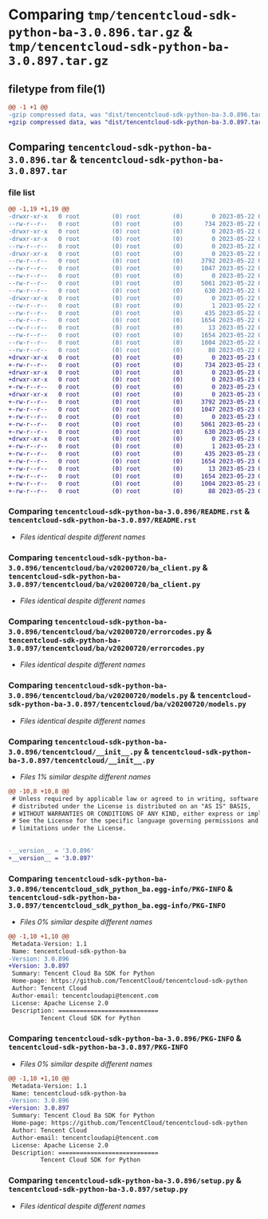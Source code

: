 # Comparing `tmp/tencentcloud-sdk-python-ba-3.0.896.tar.gz` & `tmp/tencentcloud-sdk-python-ba-3.0.897.tar.gz`

## filetype from file(1)

```diff
@@ -1 +1 @@
-gzip compressed data, was "dist/tencentcloud-sdk-python-ba-3.0.896.tar", last modified: Mon May 22 00:14:51 2023, max compression
+gzip compressed data, was "dist/tencentcloud-sdk-python-ba-3.0.897.tar", last modified: Tue May 23 02:14:04 2023, max compression
```

## Comparing `tencentcloud-sdk-python-ba-3.0.896.tar` & `tencentcloud-sdk-python-ba-3.0.897.tar`

### file list

```diff
@@ -1,19 +1,19 @@
-drwxr-xr-x   0 root         (0) root         (0)        0 2023-05-22 00:14:51.000000 tencentcloud-sdk-python-ba-3.0.896/
--rw-r--r--   0 root         (0) root         (0)      734 2023-05-22 00:14:51.000000 tencentcloud-sdk-python-ba-3.0.896/README.rst
-drwxr-xr-x   0 root         (0) root         (0)        0 2023-05-22 00:14:51.000000 tencentcloud-sdk-python-ba-3.0.896/tencentcloud/
-drwxr-xr-x   0 root         (0) root         (0)        0 2023-05-22 00:14:51.000000 tencentcloud-sdk-python-ba-3.0.896/tencentcloud/ba/
--rw-r--r--   0 root         (0) root         (0)        0 2023-05-22 00:14:51.000000 tencentcloud-sdk-python-ba-3.0.896/tencentcloud/ba/__init__.py
-drwxr-xr-x   0 root         (0) root         (0)        0 2023-05-22 00:14:51.000000 tencentcloud-sdk-python-ba-3.0.896/tencentcloud/ba/v20200720/
--rw-r--r--   0 root         (0) root         (0)     3792 2023-05-22 00:14:51.000000 tencentcloud-sdk-python-ba-3.0.896/tencentcloud/ba/v20200720/ba_client.py
--rw-r--r--   0 root         (0) root         (0)     1047 2023-05-22 00:14:51.000000 tencentcloud-sdk-python-ba-3.0.896/tencentcloud/ba/v20200720/errorcodes.py
--rw-r--r--   0 root         (0) root         (0)        0 2023-05-22 00:14:51.000000 tencentcloud-sdk-python-ba-3.0.896/tencentcloud/ba/v20200720/__init__.py
--rw-r--r--   0 root         (0) root         (0)     5061 2023-05-22 00:14:51.000000 tencentcloud-sdk-python-ba-3.0.896/tencentcloud/ba/v20200720/models.py
--rw-r--r--   0 root         (0) root         (0)      630 2023-05-22 00:14:51.000000 tencentcloud-sdk-python-ba-3.0.896/tencentcloud/__init__.py
-drwxr-xr-x   0 root         (0) root         (0)        0 2023-05-22 00:14:51.000000 tencentcloud-sdk-python-ba-3.0.896/tencentcloud_sdk_python_ba.egg-info/
--rw-r--r--   0 root         (0) root         (0)        1 2023-05-22 00:14:51.000000 tencentcloud-sdk-python-ba-3.0.896/tencentcloud_sdk_python_ba.egg-info/dependency_links.txt
--rw-r--r--   0 root         (0) root         (0)      435 2023-05-22 00:14:51.000000 tencentcloud-sdk-python-ba-3.0.896/tencentcloud_sdk_python_ba.egg-info/SOURCES.txt
--rw-r--r--   0 root         (0) root         (0)     1654 2023-05-22 00:14:51.000000 tencentcloud-sdk-python-ba-3.0.896/tencentcloud_sdk_python_ba.egg-info/PKG-INFO
--rw-r--r--   0 root         (0) root         (0)       13 2023-05-22 00:14:51.000000 tencentcloud-sdk-python-ba-3.0.896/tencentcloud_sdk_python_ba.egg-info/top_level.txt
--rw-r--r--   0 root         (0) root         (0)     1654 2023-05-22 00:14:51.000000 tencentcloud-sdk-python-ba-3.0.896/PKG-INFO
--rw-r--r--   0 root         (0) root         (0)     1004 2023-05-22 00:14:51.000000 tencentcloud-sdk-python-ba-3.0.896/setup.py
--rw-r--r--   0 root         (0) root         (0)       88 2023-05-22 00:14:51.000000 tencentcloud-sdk-python-ba-3.0.896/setup.cfg
+drwxr-xr-x   0 root         (0) root         (0)        0 2023-05-23 02:14:04.000000 tencentcloud-sdk-python-ba-3.0.897/
+-rw-r--r--   0 root         (0) root         (0)      734 2023-05-23 02:14:04.000000 tencentcloud-sdk-python-ba-3.0.897/README.rst
+drwxr-xr-x   0 root         (0) root         (0)        0 2023-05-23 02:14:04.000000 tencentcloud-sdk-python-ba-3.0.897/tencentcloud/
+drwxr-xr-x   0 root         (0) root         (0)        0 2023-05-23 02:14:04.000000 tencentcloud-sdk-python-ba-3.0.897/tencentcloud/ba/
+-rw-r--r--   0 root         (0) root         (0)        0 2023-05-23 02:14:04.000000 tencentcloud-sdk-python-ba-3.0.897/tencentcloud/ba/__init__.py
+drwxr-xr-x   0 root         (0) root         (0)        0 2023-05-23 02:14:04.000000 tencentcloud-sdk-python-ba-3.0.897/tencentcloud/ba/v20200720/
+-rw-r--r--   0 root         (0) root         (0)     3792 2023-05-23 02:14:04.000000 tencentcloud-sdk-python-ba-3.0.897/tencentcloud/ba/v20200720/ba_client.py
+-rw-r--r--   0 root         (0) root         (0)     1047 2023-05-23 02:14:04.000000 tencentcloud-sdk-python-ba-3.0.897/tencentcloud/ba/v20200720/errorcodes.py
+-rw-r--r--   0 root         (0) root         (0)        0 2023-05-23 02:14:04.000000 tencentcloud-sdk-python-ba-3.0.897/tencentcloud/ba/v20200720/__init__.py
+-rw-r--r--   0 root         (0) root         (0)     5061 2023-05-23 02:14:04.000000 tencentcloud-sdk-python-ba-3.0.897/tencentcloud/ba/v20200720/models.py
+-rw-r--r--   0 root         (0) root         (0)      630 2023-05-23 02:14:04.000000 tencentcloud-sdk-python-ba-3.0.897/tencentcloud/__init__.py
+drwxr-xr-x   0 root         (0) root         (0)        0 2023-05-23 02:14:04.000000 tencentcloud-sdk-python-ba-3.0.897/tencentcloud_sdk_python_ba.egg-info/
+-rw-r--r--   0 root         (0) root         (0)        1 2023-05-23 02:14:04.000000 tencentcloud-sdk-python-ba-3.0.897/tencentcloud_sdk_python_ba.egg-info/dependency_links.txt
+-rw-r--r--   0 root         (0) root         (0)      435 2023-05-23 02:14:04.000000 tencentcloud-sdk-python-ba-3.0.897/tencentcloud_sdk_python_ba.egg-info/SOURCES.txt
+-rw-r--r--   0 root         (0) root         (0)     1654 2023-05-23 02:14:04.000000 tencentcloud-sdk-python-ba-3.0.897/tencentcloud_sdk_python_ba.egg-info/PKG-INFO
+-rw-r--r--   0 root         (0) root         (0)       13 2023-05-23 02:14:04.000000 tencentcloud-sdk-python-ba-3.0.897/tencentcloud_sdk_python_ba.egg-info/top_level.txt
+-rw-r--r--   0 root         (0) root         (0)     1654 2023-05-23 02:14:04.000000 tencentcloud-sdk-python-ba-3.0.897/PKG-INFO
+-rw-r--r--   0 root         (0) root         (0)     1004 2023-05-23 02:14:04.000000 tencentcloud-sdk-python-ba-3.0.897/setup.py
+-rw-r--r--   0 root         (0) root         (0)       88 2023-05-23 02:14:04.000000 tencentcloud-sdk-python-ba-3.0.897/setup.cfg
```

### Comparing `tencentcloud-sdk-python-ba-3.0.896/README.rst` & `tencentcloud-sdk-python-ba-3.0.897/README.rst`

 * *Files identical despite different names*

### Comparing `tencentcloud-sdk-python-ba-3.0.896/tencentcloud/ba/v20200720/ba_client.py` & `tencentcloud-sdk-python-ba-3.0.897/tencentcloud/ba/v20200720/ba_client.py`

 * *Files identical despite different names*

### Comparing `tencentcloud-sdk-python-ba-3.0.896/tencentcloud/ba/v20200720/errorcodes.py` & `tencentcloud-sdk-python-ba-3.0.897/tencentcloud/ba/v20200720/errorcodes.py`

 * *Files identical despite different names*

### Comparing `tencentcloud-sdk-python-ba-3.0.896/tencentcloud/ba/v20200720/models.py` & `tencentcloud-sdk-python-ba-3.0.897/tencentcloud/ba/v20200720/models.py`

 * *Files identical despite different names*

### Comparing `tencentcloud-sdk-python-ba-3.0.896/tencentcloud/__init__.py` & `tencentcloud-sdk-python-ba-3.0.897/tencentcloud/__init__.py`

 * *Files 1% similar despite different names*

```diff
@@ -10,8 +10,8 @@
 # Unless required by applicable law or agreed to in writing, software
 # distributed under the License is distributed on an "AS IS" BASIS,
 # WITHOUT WARRANTIES OR CONDITIONS OF ANY KIND, either express or implied.
 # See the License for the specific language governing permissions and
 # limitations under the License.
 
 
-__version__ = '3.0.896'
+__version__ = '3.0.897'
```

### Comparing `tencentcloud-sdk-python-ba-3.0.896/tencentcloud_sdk_python_ba.egg-info/PKG-INFO` & `tencentcloud-sdk-python-ba-3.0.897/tencentcloud_sdk_python_ba.egg-info/PKG-INFO`

 * *Files 0% similar despite different names*

```diff
@@ -1,10 +1,10 @@
 Metadata-Version: 1.1
 Name: tencentcloud-sdk-python-ba
-Version: 3.0.896
+Version: 3.0.897
 Summary: Tencent Cloud Ba SDK for Python
 Home-page: https://github.com/TencentCloud/tencentcloud-sdk-python
 Author: Tencent Cloud
 Author-email: tencentcloudapi@tencent.com
 License: Apache License 2.0
 Description: ============================
         Tencent Cloud SDK for Python
```

### Comparing `tencentcloud-sdk-python-ba-3.0.896/PKG-INFO` & `tencentcloud-sdk-python-ba-3.0.897/PKG-INFO`

 * *Files 0% similar despite different names*

```diff
@@ -1,10 +1,10 @@
 Metadata-Version: 1.1
 Name: tencentcloud-sdk-python-ba
-Version: 3.0.896
+Version: 3.0.897
 Summary: Tencent Cloud Ba SDK for Python
 Home-page: https://github.com/TencentCloud/tencentcloud-sdk-python
 Author: Tencent Cloud
 Author-email: tencentcloudapi@tencent.com
 License: Apache License 2.0
 Description: ============================
         Tencent Cloud SDK for Python
```

### Comparing `tencentcloud-sdk-python-ba-3.0.896/setup.py` & `tencentcloud-sdk-python-ba-3.0.897/setup.py`

 * *Files identical despite different names*

